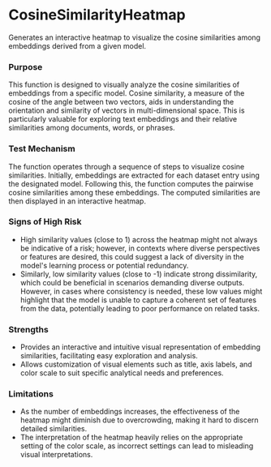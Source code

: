 # CosineSimilarityHeatmap

Generates an interactive heatmap to visualize the cosine similarities among embeddings derived from a given model.

### Purpose

This function is designed to visually analyze the cosine similarities of embeddings from a specific model. Cosine
similarity, a measure of the cosine of the angle between two vectors, aids in understanding the orientation and
similarity of vectors in multi-dimensional space. This is particularly valuable for exploring text embeddings and
their relative similarities among documents, words, or phrases.

### Test Mechanism

The function operates through a sequence of steps to visualize cosine similarities. Initially, embeddings are
extracted for each dataset entry using the designated model. Following this, the function computes the pairwise
cosine similarities among these embeddings. The computed similarities are then displayed in an interactive heatmap.

### Signs of High Risk

- High similarity values (close to 1) across the heatmap might not always be indicative of a risk; however, in
contexts where diverse perspectives or features are desired, this could suggest a lack of diversity in the model's
learning process or potential redundancy.
- Similarly, low similarity values (close to -1) indicate strong dissimilarity, which could be beneficial in
scenarios demanding diverse outputs. However, in cases where consistency is needed, these low values might
highlight that the model is unable to capture a coherent set of features from the data, potentially leading to poor
performance on related tasks.

### Strengths

- Provides an interactive and intuitive visual representation of embedding similarities, facilitating easy
exploration and analysis.
- Allows customization of visual elements such as title, axis labels, and color scale to suit specific analytical
needs and preferences.

### Limitations

- As the number of embeddings increases, the effectiveness of the heatmap might diminish due to overcrowding,
making it hard to discern detailed similarities.
- The interpretation of the heatmap heavily relies on the appropriate setting of the color scale, as incorrect
settings can lead to misleading visual interpretations.